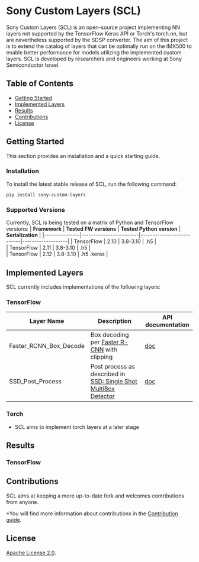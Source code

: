 # Sony Custom Layers (SCL)

Sony Custom Layers (SCL) is an open-source project implementing NN layers not supported by the TensorFlow Keras API or Torch's torch.nn, but are nevertheless supported by the SDSP converter.
The aim of this project is to extend the catalog of layers that can be optimally run on the IMX500 to enable better performance for models utilizing the implemented custom layers.
SCL is developed by researchers and engineers working at Sony Semiconductor Israel.

## Table of Contents

- [Getting Started](#getting-started)
- [Implemented Layers](#implemented-layers)
- [Results](#results)
- [Contributions](#contributions)
- [License](#license)


## Getting Started

This section provides an installation and a quick starting guide.

### Installation

To install the latest stable release of SCL, run the following command:
```
pip install sony-custom-layers
```

### Supported Versions

Currently, SCL is being tested on a matrix of Python and TensorFlow versions:
| **Framework** | **Tested FW versions** | **Tested Python version** | **Serialization** |
|---------------|------------------------|---------------------------|-------------------|
| TensorFlow    | 2.10                   | 3.8-3.10                  | .h5               |           
| TensorFlow    | 2.11                   | 3.8-3.10                  | .h5               |           
| TensorFlow    | 2.12                   | 3.8-3.10                  | .h5  .keras       |           

## Implemented Layers
SCL currently includes implementations of the following layers:
### TensorFlow

| **Layer Name** | **Description**                                      | **API documentation**     |
|-------------------------|---------------------------------------------|---------------------------|
|  Faster_RCNN_Box_Decode    | Box decoding per [Faster R-CNN](https://arxiv.org/abs/1506.01497) with clipping |  [doc](./sony_custom_layers/keras/object_detection/ssd_pp.md)              |            
|  SSD_Post_Process    | Post process as described in [SSD: Single Shot MultiBox Detector](https://arxiv.org/abs/1512.02325)  |[doc](./sony_custom_layers/keras/object_detection/faster_rcnn_box_decode.md)                | 

### Torch
* SCL aims to implement torch layers at a later stage

## Results
### TensorFlow

## Contributions
SCL aims at keeping a more up-to-date fork and welcomes contributions from anyone.

*You will find more information about contributions in the [Contribution guide](CONTRIBUTING.md).


## License
[Apache License 2.0](LICENSE.md).


